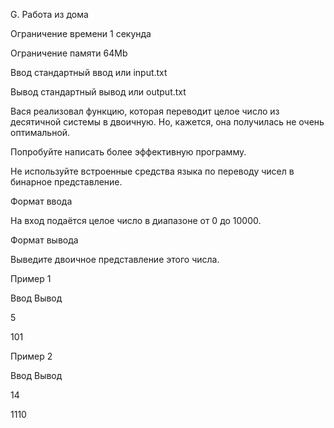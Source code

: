 G. Работа из дома

Ограничение времени 1 секунда

Ограничение памяти 64Mb

Ввод стандартный ввод или input.txt

Вывод стандартный вывод или output.txt

Вася реализовал функцию, которая переводит целое число из десятичной системы в двоичную. Но, кажется, она получилась не очень оптимальной.

Попробуйте написать более эффективную программу.

Не используйте встроенные средства языка по переводу чисел в бинарное представление.

Формат ввода

На вход подаётся целое число в диапазоне от 0 до 10000.

Формат вывода

Выведите двоичное представление этого числа.

Пример 1

Ввод Вывод

5

101

Пример 2

Ввод Вывод

14

1110